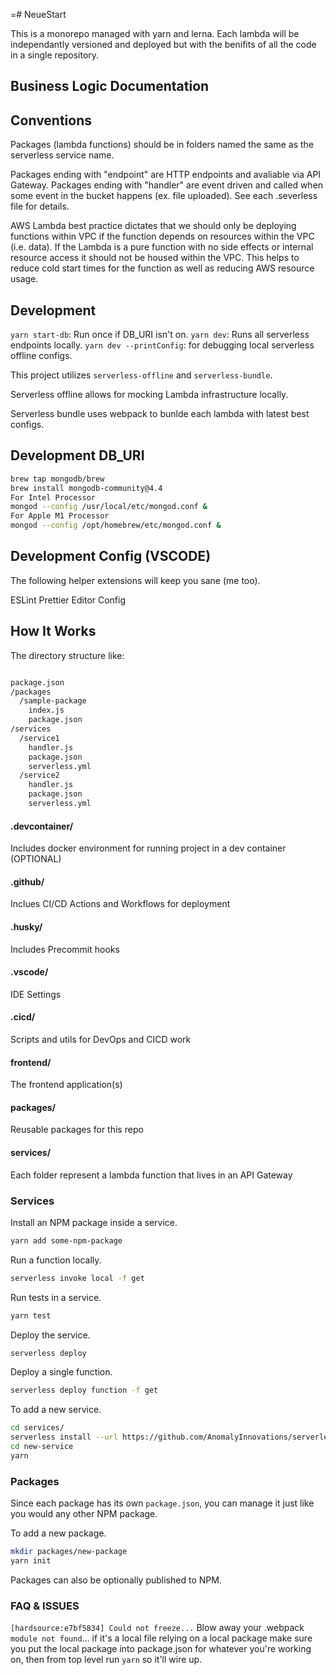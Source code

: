 =# NeueStart

This is a monorepo managed with yarn and lerna. Each lambda will be independantly versioned and deployed but with the benifits of all the code in a single repository.

## Business Logic Documentation

## Conventions

Packages (lambda functions) should be in folders named the same as the serverless service name.

Packages ending with "endpoint" are HTTP endpoints and avaliable via API Gateway. Packages ending with "handler" are event driven and called when some event in the bucket happens (ex. file uploaded). See each .severless file for details.

AWS Lambda best practice dictates that we should only be deploying functions within VPC if the
function depends on resources within the VPC (i.e. data). If the Lambda is a pure function
with no side effects or internal resource access it should not be housed within the VPC. This helps to reduce cold start times for the function as well as reducing AWS resource usage.

## Development

`yarn start-db`: Run once if DB_URI isn't on.
`yarn dev`: Runs all serverless endpoints locally.
`yarn dev --printConfig`: for debugging local serverless offline configs.

This project utilizes `serverless-offline` and `serverless-bundle`.

Serverless offline allows for mocking Lambda infrastructure locally.

Serverless bundle uses webpack to bunlde each lambda with latest best configs.

## Development DB_URI

```zsh
brew tap mongodb/brew
brew install mongodb-community@4.4
For Intel Processor
mongod --config /usr/local/etc/mongod.conf &
For Apple M1 Processor
mongod --config /opt/homebrew/etc/mongod.conf &
```

## Development Config (VSCODE)

The following helper extensions will keep you sane (me too).

ESLint
Prettier
Editor Config

## How It Works

The directory structure like:

```zsh

package.json
/packages
  /sample-package
    index.js
    package.json
/services
  /service1
    handler.js
    package.json
    serverless.yml
  /service2
    handler.js
    package.json
    serverless.yml

```

#### .devcontainer/

Includes docker environment for running project in a dev container (OPTIONAL)

#### .github/

Inclues CI/CD Actions and Workflows for deployment

#### .husky/

Includes Precommit hooks

#### .vscode/

IDE Settings

#### .cicd/

Scripts and utils for DevOps and CICD work

#### frontend/

The frontend application(s)

#### packages/

Reusable packages for this repo

#### services/

Each folder represent a lambda function that lives in an API Gateway

### Services

Install an NPM package inside a service.

```bash
yarn add some-npm-package
```

Run a function locally.

```bash
serverless invoke local -f get
```

Run tests in a service.

```bash
yarn test
```

Deploy the service.

```bash
serverless deploy
```

Deploy a single function.

```bash
serverless deploy function -f get
```

To add a new service.

```bash
cd services/
serverless install --url https://github.com/AnomalyInnovations/serverless-nodejs-starter --name new-service
cd new-service
yarn
```

### Packages

Since each package has its own `package.json`, you can manage it just like you would any other NPM package.

To add a new package.

```bash
mkdir packages/new-package
yarn init
```

Packages can also be optionally published to NPM.

### FAQ & ISSUES

`[hardsource:e7bf5834] Could not freeze...` Blow away your .webpack
`module not found`... if it's a local file relying on a local package make sure you put the local package into package.json for whatever you're working on, then from top level run `yarn` so it'll wire up.
